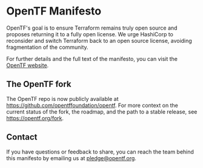 # OpenTF Manifesto

OpenTF's goal is to ensure Terraform remains truly open source and proposes returning it to a fully open license. We urge HashiCorp to reconsider and switch Terraform back to an open source license, avoiding fragmentation of the community.

For further details and the full text of the manifesto, you can visit the [OpenTF website](https://opentf.org).

## The OpenTF fork

The OpenTF repo is now publicly available at https://github.com/opentffoundation/opentf. For more context on the current status of the fork, the roadmap, and the path to a stable release, see https://opentf.org/fork.

## Contact

If you have questions or feedback to share, you can reach the team behind this manifesto by emailing us at [pledge@opentf.org](mailto:pledge@opentf.org).
